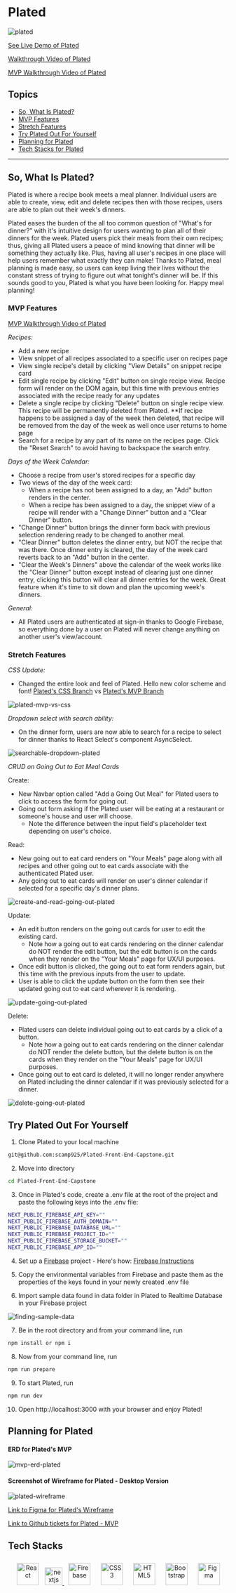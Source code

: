 # Plated

![plated](https://user-images.githubusercontent.com/98675776/189264541-3c4b2291-8177-4b83-9721-4f1f9705a794.png)

[See Live Demo of Plated](https://sariah-campopiano-plated.netlify.app/)

[Walkthrough Video of Plated](https://www.loom.com/share/2868a23b2eb94b2d90eb0848649a7844)

[MVP Walkthrough Video of Plated](https://www.loom.com/share/bcf31a33b6c24587a24ca8040b7f6d3a)

## Topics
- [So, What Is Plated?](#so-what-is-plated)
- [MVP Features](#mvp-features)
- [Stretch Features](#stretch-features)
- [Try Plated Out For Yourself](#try-plated-out-for-yourself)
- [Planning for Plated](#planning-for-plated)
- [Tech Stacks for Plated](#tech-stacks)
___
## So, What Is Plated?
Plated is where a recipe book meets a meal planner. Individual users are able to create, view, edit and delete recipes then with those recipes, users are able to plan out their week's dinners. 

Plated eases the burden of the all too common question of "What's for dinner?" with it's intuitive design for users wanting to plan all of their dinners for the week. Plated users pick their meals from their own recipes; thus, giving all Plated users a peace of mind knowing that dinner will be something they actually like. Plus, having all user's recipes in one place will help users remember what exactly they can make! Thanks to Plated, meal planning is made easy, so users can keep living their lives without the constant stress of trying to figure out what tonight's dinner will be. If this sounds good to you, Plated is what you have been looking for. Happy meal planning!

### MVP Features

[MVP Walkthrough Video of Plated](https://www.loom.com/share/bcf31a33b6c24587a24ca8040b7f6d3a)

<em>Recipes:</em>
- Add a new recipe
- View snippet of all recipes associated to a specific user on recipes page
- View single recipe's detail by clicking "View Details" on snippet recipe card
- Edit single recipe by clicking "Edit" button on single recipe view. Recipe form will render on the DOM again, but this time with previous entries associated with the recipe ready for any updates
- Delete a single recipe by clicking "Delete" button on single recipe view. This recipe will be permanently deleted from Plated. **If recipe happens to be assigned a day of the week then deleted, that recipe will be removed from the day of the week as well once user returns to home page
- Search for a recipe by any part of its name on the recipes page. Click the "Reset Search" to avoid having to backspace the search entry.

<em>Days of the Week Calendar:</em>
- Choose a recipe from user's stored recipes for a specific day
- Two views of the day of the week card:
    - When a recipe has not been assigned to a day, an "Add" button renders in the center.
    - When a recipe has been assigned to a day, the snippet view of a recipe will render with a "Change Dinner" button and a "Clear Dinner" button.
- "Change Dinner" button brings the dinner form back with previous selection rendering ready to be changed to another meal.
- "Clear Dinner" button deletes the dinner entry, but NOT the recipe that was there. Once dinner entry is cleared, the day of the week card reverts back to an "Add" button in the center.
- "Clear the Week's Dinners" above the calendar of the week works like the "Clear Dinner" button except instead of clearing just one dinner entry, clicking this button will clear all dinner entries for the week. Great feature when it's time to sit down and plan the upcoming week's dinners.

<em>General:</em>
- All Plated users are authenticated at sign-in thanks to Google Firebase, so everything done by a user on Plated will never change anything on another user's view/account.

### Stretch Features

<em>CSS Update:</em>
- Changed the entire look and feel of Plated. Hello new color scheme and font!
[Plated's CSS Branch](https://github.com/scamp925/Plated-Front-End-Capstone/tree/css)
vs
[Plated's MVP Branch](https://github.com/scamp925/Plated-Front-End-Capstone/tree/plated-mvp)

![plated-mvp-vs-css](https://user-images.githubusercontent.com/98675776/190865384-b2401500-645a-42e1-b950-57f64f977df2.jpg)

<em>Dropdown select with search ability:</em>
- On the dinner form, users are now able to search for a recipe to select for dinner thanks to React Select's component AsyncSelect.

![searchable-dropdown-plated](https://user-images.githubusercontent.com/98675776/190864428-a6154232-f6e1-4d84-891e-ca205ceca68b.gif)

<em>CRUD on Going Out to Eat Meal Cards</em>

Create:
- New Navbar option called "Add a Going Out Meal" for Plated users to click to access the form for going out.
- Going out form asking if the Plated user will be eating at a restaurant or someone's house and user will choose.
  - Note the difference between the input field's placeholder text depending on user's choice.

Read:
- New going out to eat card renders on "Your Meals" page along with all recipes and other going out to eat cards associate with the authenticated Plated user.
- Any going out to eat cards will render on user's dinner calendar if selected for a specific day's dinner plans.

![create-and-read-going-out-plated](https://user-images.githubusercontent.com/98675776/191652981-1f1e17e7-cebd-4bc0-92a9-8daa6f00dd81.gif)

Update:
- An edit button renders on the going out cards for user to edit the existing card.
  - Note how a going out to eat cards rendering on the dinner calendar do NOT render the edit button, but the edit button is on the cards when they render on the "Your Meals" page for UX/UI purposes.
- Once edit button is clicked, the going out to eat form renders again, but this time with the previous inputs from the user to update.
- User is able to click the update button on the form then see their updated going out to eat card wherever it is rendering.

![update-going-out-plated](https://user-images.githubusercontent.com/98675776/191653635-7ade48bc-6378-4c86-a532-6e740672e7df.gif)

Delete:
- Plated users can delete individual going out to eat cards by a click of a button.
  - Note how a going out to eat cards rendering on the dinner calendar do NOT render the delete button, but the delete button is on the cards when they render on the "Your Meals" page for UX/UI purposes.
- Once going out to eat card is deleted, it will no longer render anywhere on Plated including the dinner calendar if it was previously selected for a dinner.

![delete-going-out-plated](https://user-images.githubusercontent.com/98675776/191654222-30a11efd-03a4-4fad-8ff8-2068a10325e6.gif)

## Try Plated Out For Yourself
1. Clone Plated to your local machine
``` bash
git@github.com:scamp925/Plated-Front-End-Capstone.git
```

2. Move into directory
``` bash
cd Plated-Front-End-Capstone
```

3. Once in Plated's code, create a .env file at the root of the project and paste the following keys into the .env file:
``` bash
NEXT_PUBLIC_FIREBASE_API_KEY=""
NEXT_PUBLIC_FIREBASE_AUTH_DOMAIN=""
NEXT_PUBLIC_FIREBASE_DATABASE_URL=""
NEXT_PUBLIC_FIREBASE_PROJECT_ID=""
NEXT_PUBLIC_FIREBASE_STORAGE_BUCKET=""
NEXT_PUBLIC_FIREBASE_APP_ID=""
```

4. Set up a [Firebase](https://firebase.google.com/) project - Here's how: [Firebase Instructions](/Firebase.md)

5. Copy the environmental variables from Firebase and paste them as the properties of the keys found in your newly created .env file

6. Import sample data found in data folder in Plated to Realtime Database in your Firebase project

![finding-sample-data](https://user-images.githubusercontent.com/98675776/191889055-468ebbbd-3143-4362-8adf-99668352d15c.png)

7. Be in the root directory and from your command line, run
``` bash
npm install or npm i
```
8. Now from your command line, run
``` bash
npm run prepare
```
9. To start Plated, run
``` bash
npm run dev
```
10. Open http://localhost:3000 with your browser and enjoy Plated!
## Planning for Plated

#### ERD for Plated's MVP
![mvp-erd-plated](https://user-images.githubusercontent.com/98675776/189425881-3e240407-ff16-49ef-ad8c-895c557c8e04.png)

#### Screenshot of Wireframe for Plated - Desktop Version
![plated-wireframe](https://user-images.githubusercontent.com/98675776/189426940-3fccdab8-a6d8-40fb-9cd8-87ab9cdb2e02.png)

[Link to Figma for Plated's Wireframe](https://www.figma.com/file/InVac86MKqy9v3mHxYpQm3/Plated-Front-End-Capstone?node-id=0%3A1)

[Link to Github tickets for Plated - MVP](https://github.com/scamp925/Plated-Front-End-Capstone/issues?page=1&q=is%3Aissue+is%3Aclosed)

## Tech Stacks
<div align="center">  
<a href="https://reactjs.org/" target="_blank"><img style="margin: 10px" src="https://profilinator.rishav.dev/skills-assets/react-original-wordmark.svg" alt="React" height="50" /></a>  
<a href="https://nextjs.org/" target="_blank" rel="noreferrer"> <img src="https://cdn.worldvectorlogo.com/logos/nextjs-2.svg" alt="nextjs" width="40" height="40"/>
<a href="https://firebase.google.com/" target="_blank"><img style="margin: 10px" src="https://profilinator.rishav.dev/skills-assets/firebase.png" alt="Firebase" height="50" /></a> 
<a href="https://www.w3schools.com/css/" target="_blank"><img style="margin: 10px" src="https://profilinator.rishav.dev/skills-assets/css3-original-wordmark.svg" alt="CSS3" height="50" /></a>  
<a href="https://en.wikipedia.org/wiki/HTML5" target="_blank"><img style="margin: 10px" src="https://profilinator.rishav.dev/skills-assets/html5-original-wordmark.svg" alt="HTML5" height="50" /></a>  
<a href="https://getbootstrap.com/docs/3.4/javascript/" target="_blank"><img style="margin: 10px" src="https://profilinator.rishav.dev/skills-assets/bootstrap-plain.svg" alt="Bootstrap" height="50" /></a>  
<a href="https://www.figma.com/" target="_blank"><img style="margin: 10px" src="https://profilinator.rishav.dev/skills-assets/figma-icon.svg" alt="Figma" height="50" /></a>  
</div>
